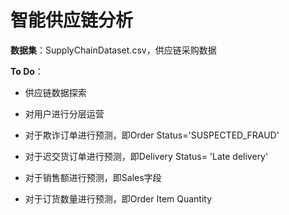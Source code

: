 # 智能供应链分析

**数据集**：SupplyChainDataset.csv，供应链采购数据

**To Do**：

* 供应链数据探索

* 对用户进行分层运营

* 对于欺诈订单进行预测，即Order Status='SUSPECTED_FRAUD'

* 对于迟交货订单进行预测，即Delivery Status= 'Late delivery'

* 对于销售额进行预测，即Sales字段

* 对于订货数量进行预测，即Order Item Quantity
